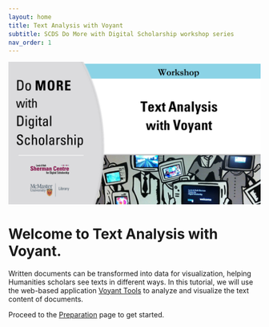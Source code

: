 ```yaml
---
layout: home
title: Text Analysis with Voyant
subtitle: SCDS Do More with Digital Scholarship workshop series
nav_order: 1
---
```


<img src="assets/img/dmds-voyant.png" alt="Workshop Title Slide" width="720">

# Welcome to Text Analysis with Voyant. 

Written documents can be transformed into data for visualization, helping Humanities scholars see texts in different ways. In this tutorial, we will use the web-based application [Voyant Tools](https://voyant-tools.org/) to analyze and visualize the text content of documents.

Proceed to the [Preparation](preparation) page to get started.
